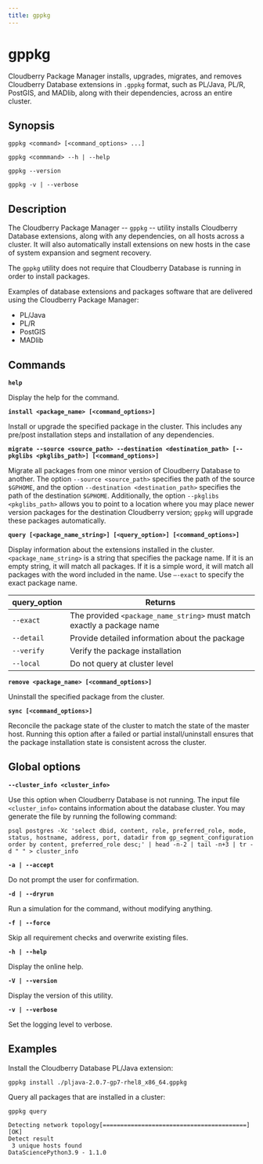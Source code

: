 ```yaml
---
title: gppkg
---
```


# gppkg

Cloudberry Package Manager installs, upgrades, migrates, and removes Cloudberry Database extensions in `.gppkg` format, such as PL/Java, PL/R, PostGIS, and MADlib, along with their dependencies, across an entire cluster.

## Synopsis

```shell
gppkg <command> [<command_options> ...] 

gppkg <commmand> --h | --help

gppkg --version

gppkg -v | --verbose
```

## Description

The Cloudberry Package Manager -- `gppkg` -- utility installs Cloudberry Database extensions, along with any dependencies, on all hosts across a cluster. It will also automatically install extensions on new hosts in the case of system expansion and segment recovery.

The `gppkg` utility does not require that Cloudberry Database is running in order to install packages.

Examples of database extensions and packages software that are delivered using the Cloudberry Package Manager:

- PL/Java
- PL/R
- PostGIS
- MADlib

## Commands

**`help`**

Display the help for the command.

**`install <package_name> [<command_options>]`**

Install or upgrade the specified package in the cluster. This includes any pre/post installation steps and installation of any dependencies.

**`migrate --source <source_path> --destination <destination_path> [--pkglibs <pkglibs_path>] [<command_options>]`**

Migrate all packages from one minor version of Cloudberry Database to another. The option `--source <source_path>` specifies the path of the source `$GPHOME`, and the option `--destination <destination_path>` specifies the path of the destination `$GPHOME`. Additionally, the option `--pkglibs <pkglibs_path>` allows you to point to a location where you may place newer version packages for the destination Cloudberry version; `gppkg` will upgrade these packages automatically. 

**`query [<package_name_string>] [<query_option>] [<command_options>]`**

Display information about the extensions installed in the cluster. `<package_name_string>` is a string that specifies the package name. If it is an empty string, it will match all packages. If it is a simple word, it will match all packages with the word included in the name. Use `–-exact` to specify the exact package name.

|query_option|Returns|
|-------------|-------|
|`--exact`|The provided `<package_name_string>` must match exactly a package name|
|`--detail`|Provide detailed information about the package|
|`--verify`|Verify the package installation|
|`--local`|Do not query at cluster level|

**`remove <package_name> [<command_options>]`**

Uninstall the specified package from the cluster. 

**`sync [<command_options>]`**

Reconcile the package state of the cluster to match the state of the master host. Running this option after a failed or partial install/uninstall ensures that the package installation state is consistent across the cluster.

## Global options

**`--cluster_info <cluster_info>`**

Use this option when Cloudberry Database is not running. The input file `<cluster_info>` contains information about the database cluster. You may generate the file by running the following command:

```shell
psql postgres -Xc 'select dbid, content, role, preferred_role, mode, status, hostname, address, port, datadir from gp_segment_configuration order by content, preferred_role desc;' | head -n-2 | tail -n+3 | tr -d " " > cluster_info
```

**`-a | --accept`**

Do not prompt the user for confirmation.

**`-d | --dryrun`**

Run a simulation for the command, without modifying anything.

**`-f | --force`**

Skip all requirement checks and overwrite existing files.

**`-h | --help`**

Display the online help.

**`-V | --version`**

Display the version of this utility.

**`-v | --verbose`**

Set the logging level to verbose.

## Examples

Install the Cloudberry Database PL/Java extension:

```shell
gppkg install ./pljava-2.0.7-gp7-rhel8_x86_64.gppkg
```

Query all packages that are installed in a cluster:

```shell
gppkg query

Detecting network topology[=========================================] [OK] 
Detect result 
 3 unique hosts found 
DataSciencePython3.9 - 1.1.0 
```
